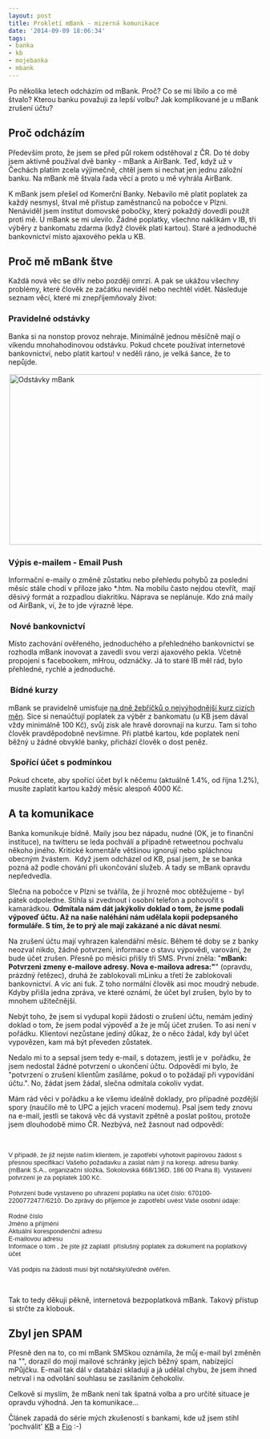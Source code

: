 ```yaml
---
layout: post
title: Prokletí mBank - mizerná komunikace
date: '2014-09-09 18:06:34'
tags:
- banka
- kb
- mojebanka
- mbank
---
```

Po několika letech odcházím od mBank. Proč? Co se mi líbilo a co mě štvalo? Kterou banku považuji za lepší volbu? Jak komplikované je u mBank zrušení účtu?

<h2>Proč odcházím</h2>
<p>Především proto, že jsem se před půl rokem odstěhoval z ČR. Do té doby jsem aktivně používal dvě banky - mBank a AirBank. Teď, když už v Čechách platím zcela výjimečně, chtěl jsem si nechat jen jednu záložní banku. Na mBank mě štvala řada věcí a proto u mě vyhrála AirBank.</p>
<p>K mBank jsem přešel od Komerční Banky. Nebavilo mě platit poplatek za každý nesmysl, štval mě přístup zaměstnanců na pobočce v Plzni. Nenáviděl jsem institut domovské pobočky, který pokaždý dovedli použít proti mě. U mBank se mi ulevilo. Žádné poplatky, všechno naklikám v IB, tři výběry z bankomatu zdarma (když člověk platí kartou). Staré a jednoduché bankovnictví místo ajaxového pekla u KB. </p>
<h2>Proč mě mBank štve</h2>
<p>Každá nová věc se dřív nebo později omrzí. A pak se ukážou všechny problémy, které člověk ze začátku neviděl nebo nechtěl vidět. Následuje seznam věcí, které mi znepříjemňovaly život:</p>
<h3>Pravidelné odstávky</h3>
<p>Banka si na nonstop provoz nehraje. Minimálně jednou měsíčně mají o víkendu mnohahodinovou odstávku. Pokud chcete používat internetové bankovnictví, nebo platit kartou! v neděli ráno, je velká šance, že to nepůjde.</p>
<p><img style="border: 2px solid white;" title="Odstávky mBank" src="http://www.tomas-dvorak.cz/images/410.png" alt="Odstávky mBank" width="803" height="340" /></p>
<h3>Výpis e-mailem - Email Push</h3>
<p>Informační e-maily o změně zůstatku nebo přehledu pohybů za poslední měsíc stále chodí v příloze jako *.htm. Na mobilu často nejdou otevřít,  mají děsivý formát a rozpadlou diakritiku. Náprava se neplánuje. Kdo zná maily od AirBank, ví, že to jde výrazně lépe.</p>
<h3> Nové bankovnictví</h3>
<p>Místo zachování ověřeného, jednoduchého a přehledného bankovnictví se rozhodla mBank inovovat a zavedli svou verzi ajaxového pekla. Včetně propojení s facebookem, mHrou, odznáčky. Já to staré IB měl rád, bylo přehledné, rychlé a jednoduché. </p>
<h3> Bídné kurzy<span style="font-size: 10px;"> </span></h3>
<p>mBank se pravidelně umisťuje <a href="http://www.mesec.cz/clanky/velky-reality-test-kurzu-platebnich-karet-2014/">na dně žebříčků o nejvýhodnější kurz cizích měn</a>. Sice si nenaúčtují poplatek za výběr z bankomatu (u KB jsem dával vždy minimálně 100 Kč), svůj zisk ale hravě dorovnají na kurzu. Tam si toho člověk pravděpodobně nevšimne. Při platbě kartou, kde poplatek není běžný u žádné obvyklé banky, přichází člověk o dost peněz. </p>
<h3> Spořící účet s podmínkou</h3>
<p>Pokud chcete, aby spořící účet byl k něčemu (aktuálně 1.4%, od října 1.2%), musíte zaplatit kartou každý měsíc alespoň 4000 Kč. </p>
<h2>A ta komunikace</h2>
<p>Banka komunikuje bídně. Maily jsou bez nápadu, nudné (OK, je to finanční instituce), na twitteru se leda pochválí a případně retweetnou pochvalu někoho jiného. Kritické komentáře většinou ignorují nebo spláchnou obecným žvástem.  Když jsem odcházel od KB, psal jsem, že se banka pozná až podle chování při ukončování služeb. A tady se mBank opravdu nepředvedla.</p>
<p>Slečna na pobočce v Plzni se tvářila, že jí hrozně moc obtěžujeme - byl pátek odpoledne. Stihla si zvednout i osobní telefon a pohovořit s kamarádkou. <strong>Odmítala nám dát jakýkoliv doklad o tom, že jsme podali výpoveď účtu. Až na naše naléhání nám udělala kopii podepsaného formuláře. S tím, že to prý ale mají zakázané a nic dávat nesmí</strong>. </p>
<p>Na zrušení účtu mají vyhrazen kalendářní měsíc. Během té doby se z banky neozval nikdo, žádné potvrzení, informace o stavu výpovědi, varování, že bude účet zrušen. Přesně po měsíci přišly tři SMS. První zněla: "<strong>mBank: Potvrzeni zmeny e-mailove adresy. Nova e-mailova adresa:"</strong>" (opravdu, prázdný řetězec), druhá že zablokovali mLinku a třetí že zablokovali bankovnictví. A víc ani ťuk. Z toho normální člověk asi moc moudrý nebude. Kdyby přišla jedna zpráva, ve které oznámí, že účet byl zrušen, bylo by to mnohem užitečnější.</p>
<p>Nebýt toho, že jsem si vydupal kopii žádosti o zrušení účtu, nemám jediný doklad o tom, že jsem podal výpověď a že je můj účet zrušen. To asi není v pořádku. Klientovi nezůstane jediný důkaz, že o něco žádal, kdy byl účet vypovězen, kam má být převeden zůstatek. </p>
<p>Nedalo mi to a sepsal jsem tedy e-mail, s dotazem, jestli je v  pořádku, že jsem nedostal žádné potvrzení o ukončení účtu. Odpovědí mi bylo, že "potvrzení o zrušení klientům zasíláme, pokud o to požádají při vypovídání účtu.". No, žádat jsem žádal, slečna odmítala cokoliv vydat. </p>
<p>Mám rád věci v pořádku a ke všemu ideálně doklady, pro případné pozdější spory (naučilo mě to UPC a jejich vracení modemu). Psal jsem tedy znovu na e-mail, jestli se taková věc dá vystavit zpětně a poslat poštou, protože jsem dlouhodobě mimo ČR. Nezbývá, než žasnout nad odpovědí:</p>
<p> </p>
<pre style="word-break: normal;"><span style="color: #222222; font-family: arial, sans-serif; font-size: 13px; white-space: normal;">V případě, že již nejste naším klientem, je zapotřebí vyhotovit papírovou žádost s přesnou specifikací Vašeho požadavku a zaslat nám jí na koresp. adresu banky. (mBank S.A., organizační složka, Sokolovská 668/136D, 186 00 Praha 8). Vystavení potvrzení je za poplatek 100 Kč.</span><br style="color: #222222; font-family: arial, sans-serif; font-size: 13px; white-space: normal;" /><br style="color: #222222; font-family: arial, sans-serif; font-size: 13px; white-space: normal;" /><span style="color: #222222; font-family: arial, sans-serif; font-size: 13px; white-space: normal;">Potvrzení bude vystaveno po uhrazení poplatku na účet číslo: 670100-2200772477/6210. Do zprávy do příjemce je zapotřebí uvést Vaše osobní údaje:</span><br style="color: #222222; font-family: arial, sans-serif; font-size: 13px; white-space: normal;" /><br style="color: #222222; font-family: arial, sans-serif; font-size: 13px; white-space: normal;" /><span style="color: #222222; font-family: arial, sans-serif; font-size: 13px; white-space: normal;">Rodné číslo</span><br style="color: #222222; font-family: arial, sans-serif; font-size: 13px; white-space: normal;" /><span style="color: #222222; font-family: arial, sans-serif; font-size: 13px; white-space: normal;">Jméno a příjméní</span><br style="color: #222222; font-family: arial, sans-serif; font-size: 13px; white-space: normal;" /><span style="color: #222222; font-family: arial, sans-serif; font-size: 13px; white-space: normal;">Aktuální korespondenční adresu</span><br style="color: #222222; font-family: arial, sans-serif; font-size: 13px; white-space: normal;" /><span style="color: #222222; font-family: arial, sans-serif; font-size: 13px; white-space: normal;">E-mailovou adresu</span><br style="color: #222222; font-family: arial, sans-serif; font-size: 13px; white-space: normal;" /><span style="color: #222222; font-family: arial, sans-serif; font-size: 13px; white-space: normal;">Informace o tom , že jste již zaplatil  příslušný poplatek za dokument na poplatkový účet</span><br style="color: #222222; font-family: arial, sans-serif; font-size: 13px; white-space: normal;" /><br style="color: #222222; font-family: arial, sans-serif; font-size: 13px; white-space: normal;" /><span style="color: #222222; font-family: arial, sans-serif; font-size: 13px; white-space: normal;">Váš podpis na žádosti musí být notářsky/úředně ověřen.</span></pre>
<p> </p>
<p>Tak to tedy děkuji pěkně, internetová bezpoplatková mBank. Takový přístup si strčte za klobouk.</p>
<h2>Zbyl jen SPAM</h2>
<p>Přesně den na to, co mi mBank SMSkou oznámila, že můj e-mail byl změněn na "", dorazil do mojí mailové schránky jejich běžný spam, nabízející mPůjčku. E-mail tak dál v databázi skladují a já udělal chybu, že jsem ihned netrval i na odvolání souhlasu se zasíláním čehokoliv.  </p>
<p>Celkově si myslím, že mBank není tak špatná volba a pro určité situace je opravdu výhodná. Jen ta komunikace...</p>
<p>Článek zapadá do série mých zkušeností s bankami, kde už jsem stihl 'pochválit' <a href="http://www.tomas-dvorak.cz/clanky/jak-jeste-vic-znechutit-odchazejiciho-zakaznika-banky">KB</a> a <a href="http://www.tomas-dvorak.cz/clanky/fio-banka-a-tragikomedie-se-zakladanim-uctu">Fio</a> :-)</p>
